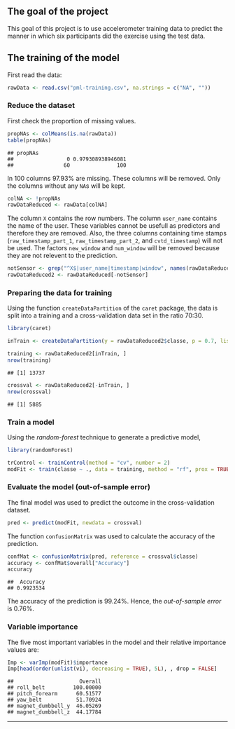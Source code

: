 The goal of the project
-----------------------

This goal of this project is to use accelerometer training data to predict the manner in which six participants did the exercise using the test data.


The training of the model
-------------------------

First read the data:

```r
rawData <- read.csv("pml-training.csv", na.strings = c("NA", ""))
```

### Reduce the dataset

First check the proportion of missing values.


```r
propNAs <- colMeans(is.na(rawData))
table(propNAs)
```

```
## propNAs
##                 0 0.979308938946081 
##                60               100
```

In 100 columns 97.93% are missing. These columns will be removed. Only the columns without any `NA`s will be kept.


```r
colNA <- !propNAs
rawDataReduced <- rawData[colNA]
```

The column `X` contains the row numbers. The column `user_name` contains the name of the user. These variables cannot be usefull as predictors and therefore they are removed. Also, the three columns containing time stamps (`raw_timestamp_part_1`, `raw_timestamp_part_2`, and `cvtd_timestamp`) will not be used. The factors `new_window` and `num_window` will be removed because they are not relevent to the prediction.


```r
notSensor <- grep("^X$|user_name|timestamp|window", names(rawDataReduced))
rawDataReduced2 <- rawDataReduced[-notSensor]
```


### Preparing the data for training

Using the function `createDataPartition` of the `caret` package, the data is split into a training and a cross-validation data set in the ratio 70:30. 


```r
library(caret)
```

```r
inTrain <- createDataPartition(y = rawDataReduced2$classe, p = 0.7, list = FALSE)
```



```r
training <- rawDataReduced2[inTrain, ]
nrow(training)
```

```
## [1] 13737
```

```r
crossval <- rawDataReduced2[-inTrain, ]
nrow(crossval)
```

```
## [1] 5885
```


### Train a model

Using the *random-forest* technique to generate a predictive model, 


```r
library(randomForest)
```


```r
trControl <- trainControl(method = "cv", number = 2)
modFit <- train(classe ~ ., data = training, method = "rf", prox = TRUE, trControl = trControl)
```

### Evaluate the model (out-of-sample error)

The final model was used to predict the outcome in the cross-validation dataset.


```r
pred <- predict(modFit, newdata = crossval)
```

The function `confusionMatrix` was used to calculate the accuracy of the prediction.


```r
confMat <- confusionMatrix(pred, reference = crossval$classe)
accuracy <- confMat$overall["Accuracy"]
accuracy
```

```
##  Accuracy 
## 0.9923534
```

The accuracy of the prediction is 99.24%. Hence, the *out-of-sample error* is 0.76%.


### Variable importance

The five most important variables in the model and their relative importance values are:


```r
Imp <- varImp(modFit)$importance
Imp[head(order(unlist(vi), decreasing = TRUE), 5L), , drop = FALSE]
```

```
##                     Overall
## roll_belt         100.00000
## pitch_forearm      60.51577
## yaw_belt           51.70924
## magnet_dumbbell_y  46.05269
## magnet_dumbbell_z  44.17784
```

***************************************************************************

